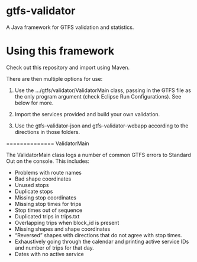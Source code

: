 gtfs-validator
==============

A Java framework for GTFS validation and statistics.

Using this framework
==============
Check out this repository and import using Maven.

There are then multiple options for use:


1. Use the …/gtfs/validator/ValidatorMain class, passing in the GTFS file as the only program argument (check Eclipse Run Configurations). See below for more.

2. Import the services provided and build your own validation.

3. Use the gtfs-validator-json and gtfs-validator-webapp according to the directions in those folders. 

==============
ValidatorMain

The ValidatorMain class logs a number of common GTFS errors to Standard Out on the console. This includes:

 * Problems with route names
 * Bad shape coordinates
 * Unused stops
 * Duplicate stops
 * Missing stop coordinates
 * Missing stop times for trips
 * Stop times out of sequence
 * Duplicated trips in trips.txt
 * Overlapping trips when block_id is present
 * Missing shapes and shape coordinates
 * “Reversed” shapes with directions that do not agree with stop times.
 * Exhaustively going through the calendar and printing active service IDs and number of trips for that day.
 * Dates with no active service
